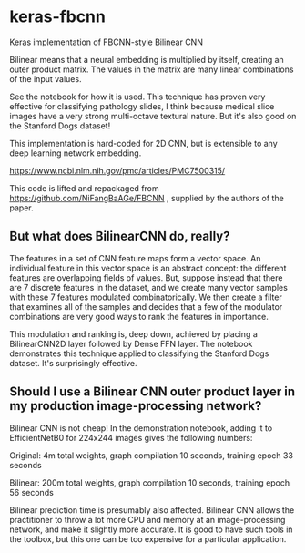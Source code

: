 # keras-fbcnn
Keras implementation of FBCNN-style Bilinear CNN

Bilinear means that a neural embedding is multiplied by itself, creating an outer product matrix.
The values in the matrix are many linear combinations of the input values.


See the notebook for how it is used. This technique has proven very effective for classifying pathology slides, I think because medical slice images have a very strong multi-octave textural nature. But it's also good on the Stanford Dogs dataset!

This implementation is hard-coded for 2D CNN, but is extensible to any deep learning network embedding.

https://www.ncbi.nlm.nih.gov/pmc/articles/PMC7500315/

This code is lifted and repackaged from https://github.com/NiFangBaAGe/FBCNN , supplied by the authors of the paper.

## But what does BilinearCNN do, really?

The features in a set of CNN feature maps form a vector space. An individual feature in this vector space is an abstract concept: the different features are overlapping fields of values. But, suppose instead that there are 7 discrete features in the dataset, and we create many vector samples with these 7 features modulated combinatorically. We then create a filter that examines all of the samples and decides that a few of the modulator combinations are very good ways to rank the features in importance.

This modulation and ranking is, deep down, achieved by placing a BilinearCNN2D layer followed by Dense FFN layer. The notebook demonstrates this technique applied to classifying the Stanford Dogs dataset. It's surprisingly effective.

## Should I use a Bilinear CNN outer product layer in my production image-processing network?
Bilinear CNN is not cheap! In the demonstration notebook, adding it to EfficientNetB0 for 224x244 images gives the following numbers:

Original: 4m total weights, graph compilation 10 seconds, training epoch 33 seconds

Bilinear: 200m total weights, graph compilation 10 seconds, training epoch 56 seconds

Bilinear prediction time is presumably also affected. Bilinear CNN allows the practitioner to throw a lot more CPU and memory at an image-processing network, and make it slightly more accurate. It is good to have such tools in the toolbox, but this one can be too expensive for a particular application.
